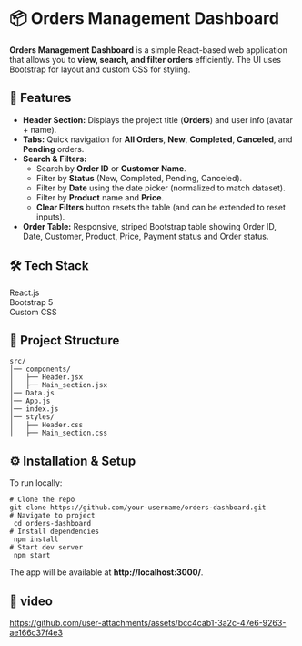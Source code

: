 <h1>&#128230; Orders Management Dashboard</h1>

  <p><strong class="strong">Orders Management Dashboard</strong> is a simple React-based web application that allows you to <strong>view, search, and filter orders</strong> efficiently. The UI uses Bootstrap for layout and custom CSS for styling.</p>

  <h2>🚀 Features</h2>
   <ul>
      <li><strong>Header Section:</strong> Displays the project title (<strong>Orders</strong>) and user info (avatar + name).</li>
      <li><strong>Tabs:</strong> Quick navigation for <strong>All Orders</strong>, <strong>New</strong>, <strong>Completed</strong>, <strong>Canceled</strong>, and <strong>Pending</strong> orders.</li>
      <li><strong>Search & Filters:</strong>
        <ul>
          <li>Search by <strong>Order ID</strong> or <strong>Customer Name</strong>.</li>
          <li>Filter by <strong>Status</strong> (New, Completed, Pending, Canceled).</li>
          <li>Filter by <strong>Date</strong> using the date picker (normalized to match dataset).</li>
          <li>Filter by <strong>Product</strong> name and <strong>Price</strong>.</li>
          <li><strong>Clear Filters</strong> button resets the table (and can be extended to reset inputs).</li>
        </ul>
      </li>
      <li><strong>Order Table:</strong> Responsive, striped Bootstrap table showing Order ID, Date, Customer, Product, Price, Payment status and Order status.</li>
    </ul>

  <h2>🛠️ Tech Stack</h2>
    <p>
      <span class="tag">React.js</span><br/>
      <span class="tag">Bootstrap 5</span><br/>
      <span class="tag">Custom CSS</span><br/>
    </p>

  <h2>📂 Project Structure</h2>
    <pre><code>src/
│── components/
│   ├── Header.jsx
│   ├── Main_section.jsx
│── Data.js
│── App.js
│── index.js
│── styles/
│   ├── Header.css
│   ├── Main_section.css
</code></pre>

  <h2>⚙️ Installation &amp; Setup</h2>
  <p>To run locally:</p>
  <pre><code># Clone the repo
git clone https://github.com/your-username/orders-dashboard.git
# Navigate to project
 cd orders-dashboard
# Install dependencies
 npm install
# Start dev server
 npm start
</code></pre>
 <p>The app will be available at <strong>http://localhost:3000/</strong>.</p>
  
<h2>🎥 video</h2>

https://github.com/user-attachments/assets/bcc4cab1-3a2c-47e6-9263-ae166c37f4e3

